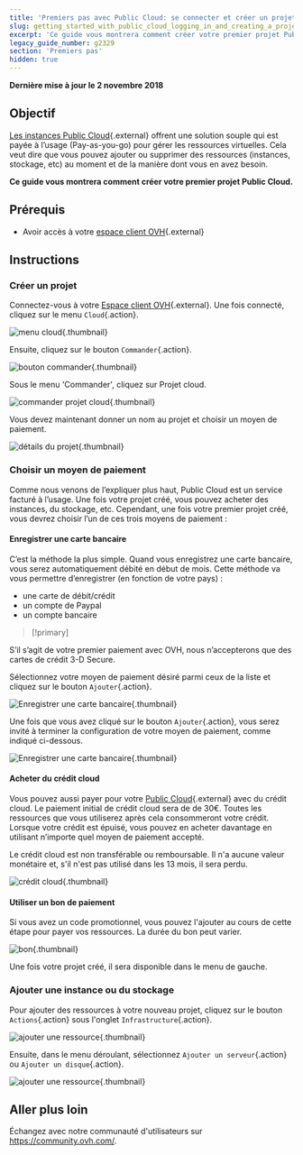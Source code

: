 ```yaml
---
title: 'Premiers pas avec Public Cloud: se connecter et créer un projet'
slug: getting_started_with_public_cloud_logging_in_and_creating_a_project
excerpt: 'Ce guide vous montrera comment créer votre premier projet Public Cloud'
legacy_guide_number: g2329
section: 'Premiers pas'
hidden: true
---
```


**Dernière mise à jour le 2 novembre 2018**

## Objectif

[Les instances Public Cloud](https://www.ovh.com/fr/public-cloud/instances/){.external} offrent une solution souple qui est payée à l’usage (Pay-as-you-go) pour gérer les ressources virtuelles. Cela veut dire que vous pouvez ajouter ou supprimer des ressources (instances, stockage, etc) au moment et de la manière dont vous en avez besoin.

**Ce guide vous montrera comment créer votre premier projet Public Cloud.**

## Prérequis

* Avoir accès à votre [espace client OVH](https://www.ovh.com/auth/?action=gotomanager){.external}

## Instructions

### Créer un projet

Connectez-vous à votre [Espace client OVH](https://www.ovh.com/auth/?action=gotomanager){.external}. Une fois connecté, cliquez sur le menu `Cloud`{.action}.

![menu cloud](images/menu.png){.thumbnail}

Ensuite, cliquez sur le bouton `Commander`{.action}.

![bouton commander](images/order-button.png){.thumbnail}

Sous le menu 'Commander', cliquez sur Projet cloud.

![commander projet cloud](images/order-cloud-project.png){.thumbnail}

Vous devez maintenant donner un nom au projet et choisir un moyen de paiement.

![détails du projet](images/project-details.png){.thumbnail}

### Choisir un moyen de paiement

Comme nous venons de l’expliquer plus haut, Public Cloud est un service facturé à l’usage. Une fois votre projet créé, vous pouvez acheter des instances, du stockage, etc. Cependant, une fois votre premier projet créé, vous devrez choisir l’un de ces trois moyens de paiement :

#### Enregistrer une carte bancaire

C’est la méthode la plus simple. Quand vous enregistrez une carte bancaire, vous serez automatiquement débité en début de mois. Cette méthode va vous permettre d’enregistrer (en fonction de votre pays) :

* une carte de débit/crédit
* un compte de Paypal
* un compte bancaire

> [!primary]
>
S’il s’agit de votre premier paiement avec OVH, nous n’accepterons que des cartes de crédit 3-D Secure.
>

Sélectionnez votre moyen de paiement désiré parmi ceux de la liste et cliquez sur le bouton `Ajouter`{.action}.

![Enregistrer une carte bancaire](images/register-bank-card-01.png){.thumbnail}

Une fois que vous avez cliqué sur le bouton `Ajouter`{.action}, vous serez invité à terminer la configuration de votre moyen de paiement, comme indiqué ci-dessous.

![Enregistrer une carte bancaire](images/register-bank-card-02.png){.thumbnail}

#### Acheter du crédit cloud

Vous pouvez aussi payer pour votre [Public Cloud](https://www.ovh.com/fr/public-cloud/instances/){.external} avec du crédit cloud. Le paiement initial de crédit cloud sera de de 30€. Toutes les ressources que vous utiliserez après cela consommeront votre crédit. Lorsque votre crédit est épuisé, vous pouvez en acheter davantage en utilisant n’importe quel moyen de paiement accepté.

Le crédit cloud est non transférable ou remboursable. Il n'a aucune valeur monétaire et, s'il n'est pas utilisé dans les 13 mois, il sera perdu.

![crédit cloud](images/img_4658.jpg){.thumbnail}

#### Utiliser un bon de paiement

Si vous avez un code promotionnel, vous pouvez l'ajouter au cours de cette étape pour payer vos ressources. La durée du bon peut varier.

![bon](images/img_4661.jpg){.thumbnail}
 
Une fois votre projet créé, il sera disponible dans le menu de gauche.

### Ajouter une instance ou du stockage

Pour ajouter des ressources à votre nouveau projet, cliquez sur le bouton `Actions`{.action} sous l'onglet `Infrastructure`{.action}.

![ajouter une ressource](images/add-a-resource-01.png){.thumbnail}

Ensuite, dans le menu déroulant, sélectionnez `Ajouter un serveur`{.action} ou `Ajouter un disque`{.action}.

![ajouter une ressource](images/add-a-resource-02.png){.thumbnail}


## Aller plus loin

Échangez avec notre communauté d'utilisateurs sur <https://community.ovh.com/>.
